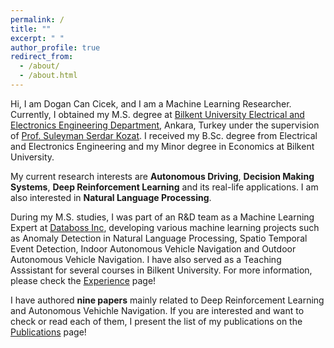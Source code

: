 ```yaml
---
permalink: /
title: ""
excerpt: " "
author_profile: true
redirect_from: 
  - /about/
  - /about.html
---
```


Hi, I am Dogan Can Cicek, and I am a Machine Learning Researcher. Currently, I obtained my M.S. degree at [Bilkent University Electrical and Electronics Engineering Department](https://ee.bilkent.edu.tr/en/), Ankara, Turkey under the supervision of [Prof. Suleyman Serdar Kozat](http://www.ee.bilkent.edu.tr/~kozat/). I received my B.Sc. degree from Electrical and Electronics Engineering and my Minor degree in Economics at Bilkent University. 

My current research interests are **Autonomous Driving**, **Decision Making Systems**, **Deep Reinforcement Learning** and its real-life applications. I am also interested in **Natural Language Processing**.

During my M.S. studies, I was part of an R&D team as a Machine Learning Expert at [Databoss Inc](http://data-boss.com.tr), developing various machine learning projects such as Anomaly Detection in Natural Language Processing, Spatio Temporal Event Detection, Indoor Autonomous Vehicle Navigation and Outdoor Autonomous Vehicle Navigation. I have also served as a Teaching Asssistant for several courses in Bilkent University. For more information, please check the [Experience](/experience/) page!

I have authored **nine papers** mainly related to Deep Reinforcement Learning and Autonomous Vehichle Navigation. If you are interested and want to check or read each of them, I present the list of my publications on the [Publications](/publications/) page!


